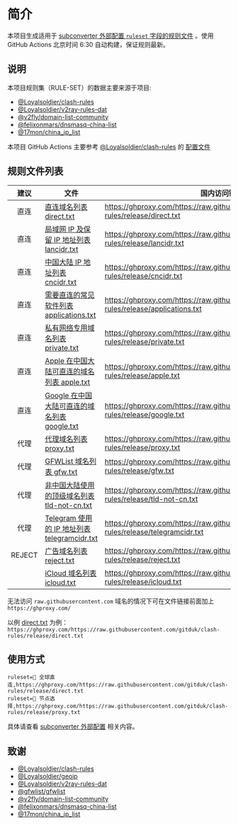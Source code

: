 # 简介

本项目生成适用于 [subconverter 外部配置 `ruleset` 字段的规则文件](https://github.com/tindy2013/subconverter/blob/master/README-cn.md#%E5%A4%96%E9%83%A8%E9%85%8D%E7%BD%AE) 。使用 GitHub Actions 北京时间 6:30 自动构建，保证规则最新。

## 说明

本项目规则集（RULE-SET）的数据主要来源于项目:
- [@Loyalsoldier/clash-rules](https://github.com/Loyalsoldier/clash-rules)
- [@Loyalsoldier/v2ray-rules-dat](https://github.com/Loyalsoldier/v2ray-rules-dat) 
- [@v2fly/domain-list-community](https://github.com/v2fly/domain-list-community)
- [@felixonmars/dnsmasq-china-list](https://github.com/felixonmars/dnsmasq-china-list)
- [@17mon/china_ip_list](https://github.com/17mon/china_ip_list)

本项目 GitHub Actions 主要参考 [@Loyalsoldier/clash-rules](https://github.com/Loyalsoldier/clash-rules) 的 [配置文件](https://github.com/Loyalsoldier/clash-rules/actions/runs/4997317222/workflow)

## 规则文件列表

| 建议 | 文件 | 国内访问链接 |
| :---: | --- | --- |
| 直连 | [直连域名列表 direct.txt](https://raw.githubusercontent.com/gitduk/clash-rules/release/direct.txt) | https://ghproxy.com/https://raw.githubusercontent.com/gitduk/clash-rules/release/direct.txt |
| 直连 | [局域网 IP 及保留 IP 地址列表 lancidr.txt](https://raw.githubusercontent.com/gitduk/clash-rules/release/lancidr.txt) | https://ghproxy.com/https://raw.githubusercontent.com/gitduk/clash-rules/release/lancidr.txt |
| 直连 | [中国大陆 IP 地址列表 cncidr.txt](https://raw.githubusercontent.com/gitduk/clash-rules/release/cncidr.txt) | https://ghproxy.com/https://raw.githubusercontent.com/gitduk/clash-rules/release/cncidr.txt |
| 直连 | [需要直连的常见软件列表 applications.txt](https://raw.githubusercontent.com/gitduk/clash-rules/release/applications.txt) | https://ghproxy.com/https://raw.githubusercontent.com/gitduk/clash-rules/release/applications.txt |
| 直连 | [私有网络专用域名列表 private.txt](https://raw.githubusercontent.com/gitduk/clash-rules/release/private.txt) | https://ghproxy.com/https://raw.githubusercontent.com/gitduk/clash-rules/release/private.txt |
| 直连 | [Apple 在中国大陆可直连的域名列表 apple.txt](https://raw.githubusercontent.com/gitduk/clash-rules/release/apple.txt) | https://ghproxy.com/https://raw.githubusercontent.com/gitduk/clash-rules/release/apple.txt |
| 直连 | [Google 在中国大陆可直连的域名列表 google.txt](https://raw.githubusercontent.com/gitduk/clash-rules/release/google.txt) | https://ghproxy.com/https://raw.githubusercontent.com/gitduk/clash-rules/release/google.txt |
| 代理 | [代理域名列表 proxy.txt](https://raw.githubusercontent.com/gitduk/clash-rules/release/proxy.txt) | https://ghproxy.com/https://raw.githubusercontent.com/gitduk/clash-rules/release/proxy.txt |
| 代理 | [GFWList 域名列表 gfw.txt](https://raw.githubusercontent.com/gitduk/clash-rules/release/gfw.txt) | https://ghproxy.com/https://raw.githubusercontent.com/gitduk/clash-rules/release/gfw.txt |
| 代理 | [非中国大陆使用的顶级域名列表 tld-not-cn.txt](https://raw.githubusercontent.com/gitduk/clash-rules/release/tld-not-cn.txt) | https://ghproxy.com/https://raw.githubusercontent.com/gitduk/clash-rules/release/tld-not-cn.txt |
| 代理 | [Telegram 使用的 IP 地址列表 telegramcidr.txt](https://raw.githubusercontent.com/gitduk/clash-rules/release/telegramcidr.txt) | https://ghproxy.com/https://raw.githubusercontent.com/gitduk/clash-rules/release/telegramcidr.txt |
| REJECT | [广告域名列表 reject.txt](https://raw.githubusercontent.com/gitduk/clash-rules/release/reject.txt) | https://ghproxy.com/https://raw.githubusercontent.com/gitduk/clash-rules/release/reject.txt |
|     | [iCloud 域名列表 icloud.txt](https://raw.githubusercontent.com/gitduk/clash-rules/release/icloud.txt) | https://ghproxy.com/https://raw.githubusercontent.com/gitduk/clash-rules/release/icloud.txt |

无法访问 `raw.githubusercontent.com` 域名的情况下可在文件链接前面加上 `https://ghproxy.com/`

以例 [direct.txt](https://raw.githubusercontent.com/gitduk/clash-rules/release/direct.txt) 为例：`https://ghproxy.com/https://raw.githubusercontent.com/gitduk/clash-rules/release/direct.txt`

## 使用方式

```
ruleset=🎯 全球直连,https://ghproxy.com/https://raw.githubusercontent.com/gitduk/clash-rules/release/direct.txt
ruleset=🚀 节点选择,https://ghproxy.com/https://raw.githubusercontent.com/gitduk/clash-rules/release/proxy.txt
```
具体请查看 [subconverter 外部配置](https://github.com/tindy2013/subconverter/blob/master/README-cn.md#%E5%A4%96%E9%83%A8%E9%85%8D%E7%BD%AE) 相关内容。

## 致谢

- [@Loyalsoldier/clash-rules](https://github.com/Loyalsoldier/clash-rules)
- [@Loyalsoldier/geoip](https://github.com/Loyalsoldier/geoip)
- [@Loyalsoldier/v2ray-rules-dat](https://github.com/Loyalsoldier/v2ray-rules-dat)
- [@gfwlist/gfwlist](https://github.com/gfwlist/gfwlist)
- [@v2fly/domain-list-community](https://github.com/v2fly/domain-list-community)
- [@felixonmars/dnsmasq-china-list](https://github.com/felixonmars/dnsmasq-china-list)
- [@17mon/china_ip_list](https://github.com/17mon/china_ip_list)
